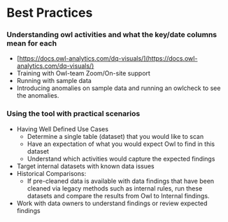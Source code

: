# Best Practices

### **Understanding owl activities and what the key/date columns mean for each**

* [https://docs.owl-analytics.com/dq-visuals/](https://docs.owl-analytics.com/dq-visuals/)
* Training with Owl-team Zoom/On-site support&#x20;
* Running with sample data&#x20;
* Introducing anomalies on sample data and running an owlcheck to see the anomalies.

### **Using the tool with practical scenarios**

* Having Well Defined Use Cases
  * Determine a single table (dataset) that you would like to scan
  * Have an expectation of what you would expect Owl to find in this dataset
  * Understand which activities would capture the expected findings
* Target internal datasets with known data issues
* Historical Comparisons:
  * If pre-cleaned data is available with data findings that have been cleaned via legacy methods such as internal rules, run these datasets and compare the results from Owl to Internal findings.
* Work with data owners to understand findings or review expected findings
